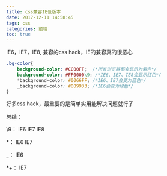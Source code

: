 ```yaml
---
title: css兼容IE低版本
date: 2017-12-11 14:58:45
tags: css
categories: 前端
toc: true
---
```


 IE6，IE7，IE8, 兼容的css hack，IE的兼容真的很恶心
<!-- more -->

``` css
.bg-color{
    background-color: #CC00FF;  /*所有浏览器都会显示为紫色*/
    background-color: #FF0000\9; /*IE6、IE7、IE8会显示红色*/
    *background-color: #0066FF; /*IE6、IE7会变为蓝色*/
    _background-color: #009933; /*IE6会变为绿色*/
}
```
好多css hack，最重要的是简单实用能解决问题就行了

总结：

\9： IE6 IE7 IE8

*： IE6 IE7

_： IE6

*+： IE7









